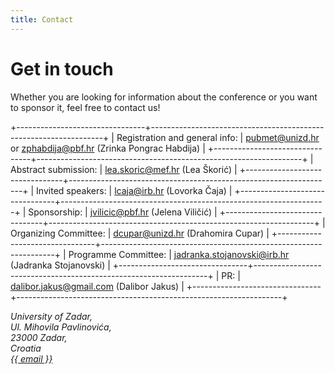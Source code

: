 ```yaml
---
title: Contact
---
```


# Get in touch

Whether you are looking for information about the conference or you want to sponsor it, feel free to contact us!

<div class="overflow-x-auto">

+--------------------------------+------------------------------------------------------------------+
| Registration and general info: | <pubmet@unizd.hr> or <zphabdija@pbf.hr> (Zrinka Pongrac Habdija) |
+--------------------------------+------------------------------------------------------------------+
| Abstract submission:           | <lea.skoric@mef.hr> (Lea Škorić)                                 |
+--------------------------------+------------------------------------------------------------------+
| Invited speakers:              | <lcaja@irb.hr> (Lovorka Čaja)                                    |
+--------------------------------+------------------------------------------------------------------+
| Sponsorship:                   | <jvilicic@pbf.hr> (Jelena Viličić)                               |
+--------------------------------+------------------------------------------------------------------+
| Organizing Committee:          | <dcupar@unizd.hr> (Drahomira Cupar)                              |
+--------------------------------+------------------------------------------------------------------+
| Programme Committee:           | <jadranka.stojanovski@irb.hr> (Jadranka Stojanovski)             |
+--------------------------------+------------------------------------------------------------------+
| PR:                            | <dalibor.jakus@gmail.com> (Dalibor Jakus)                        |
+--------------------------------+------------------------------------------------------------------+

</div>

<address>
  University of Zadar,<br/>
  Ul. Mihovila Pavlinovića,<br/>
  23000 Zadar,<br/>
  Croatia<br/>
  <a href="mailto:{{ email }}">{{ email }}</a>
</address>
